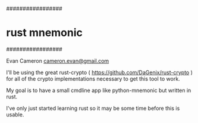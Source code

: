 #################
# rust mnemonic #
#################

Evan Cameron <cameron.evan@gmail.com>

I'll be using the great rust-crypto ( https://github.com/DaGenix/rust-crypto )
for all of the crypto implementations necessary to get this tool to work.


My goal is to have a small cmdline app like python-mnemonic but written in
rust.

I've only just started learning rust so it may be some time before this is usable.
